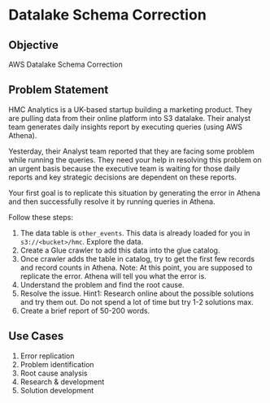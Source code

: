 # Datalake Schema Correction

## Objective

AWS Datalake Schema Correction

## Problem Statement

HMC Analytics is a UK-based startup building a marketing product. They are pulling data from their online platform into S3 datalake. Their analyst team generates daily insights report by executing queries (using AWS Athena).

Yesterday, their Analyst team reported that they are facing some problem while running the queries. They need your help in resolving this problem on an urgent basis because the executive team is waiting for those daily reports and key strategic decisions are dependent on these reports.

Your first goal is to replicate this situation by generating the error in Athena and then successfully resolve it by running queries in Athena.

Follow these steps:

1. The data table is `other_events`. This data is already loaded for you in `s3://<bucket>/hmc`. Explore the data.
2. Create a Glue crawler to add this data into the glue catalog.
3. Once crawler adds the table in catalog, try to get the first few records and record counts in Athena. Note: At this point, you are supposed to replicate the error. Athena will tell you what the error is.
4. Understand the problem and find the root cause.
5. Resolve the issue. Hint1: Research online about the possible solutions and try them out. Do not spend a lot of time but try 1-2 solutions max.
6. Create a brief report of 50-200 words.

## Use Cases

1. Error replication
2. Problem identification
3. Root cause analysis
4. Research & development
5. Solution development
